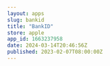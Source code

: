 ```yaml
---
layout: apps
slug: bankid
title: "BankID"
store: apple
app_id: 1663237958
date: 2024-03-14T20:46:56Z
published: 2023-02-07T08:00:00Z
---
```


